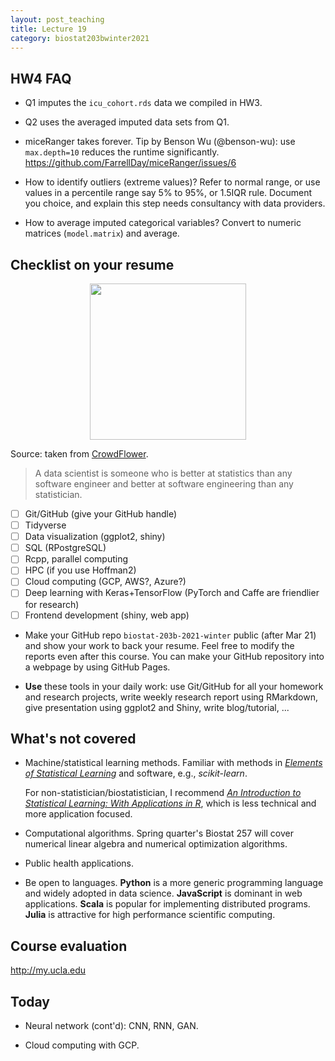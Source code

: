 ```yaml
---
layout: post_teaching
title: Lecture 19
category: biostat203bwinter2021
---
```


## HW4 FAQ

* Q1 imputes the `icu_cohort.rds` data we compiled in HW3.

* Q2 uses the averaged imputed data sets from Q1.

* miceRanger takes forever. Tip by Benson Wu (@benson-wu): use `max.depth=10` reduces the runtime significantly. <https://github.com/FarrellDay/miceRanger/issues/6>

* How to identify outliers (extreme values)? Refer to normal range, or use values in a percentile range say 5% to 95%, or 1.5IQR rule. Document you choice, and explain this step needs consultancy with data providers. 

* How to average imputed categorical variables? Convert to numeric matrices (`model.matrix`) and average.

## Checklist on your resume

<p align="center">
<img src="https://ucla-biostat203b-2020winter.github.io/slides/15-nn/data_scientists.png" height="250">
</p>

Source: taken from [CrowdFlower](https://visit.figure-eight.com/rs/416-ZBE-142/images/CrowdFlower_DataScienceReport_2016.pdf).

> A data scientist is someone who is better at statistics than any software engineer and better at software engineering than any statistician.  

- [ ] Git/GitHub (give your GitHub handle)  
- [ ] Tidyverse   
- [ ] Data visualization (ggplot2, shiny)  
- [ ] SQL (RPostgreSQL)  
- [ ] Rcpp, parallel computing  
- [ ] HPC (if you use Hoffman2) 
- [ ] Cloud computing (GCP, AWS?, Azure?)  
- [ ] Deep learning with Keras+TensorFlow (PyTorch and Caffe are friendlier for research)  
- [ ] Frontend development (shiny, web app)  

* Make your GitHub repo `biostat-203b-2021-winter` public (after Mar 21) and show your work to back your resume. Feel free to modify the reports even after this course. You can make your GitHub repository into a webpage by using GitHub Pages.    

* **Use** these tools in your daily work: use Git/GitHub for all your homework and research projects, write weekly research report using RMarkdown, give presentation using ggplot2 and Shiny, write blog/tutorial, ...

## What's not covered

- Machine/statistical learning methods. Familiar with methods in [_Elements of Statistical Learning_](https://web.stanford.edu/~hastie/ElemStatLearn/) and software, e.g., _scikit-learn_.

  For non-statistician/biostatistician, I recommend [_An Introduction to Statistical Learning: With Applications in R_](https://ucla.on.worldcat.org/external-search?queryString=An%20Introduction%20to%20Statistical%20Learning#/oclc/852254203), which is less technical and more application focused.  

- Computational algorithms. Spring quarter's Biostat 257 will cover numerical linear algebra and numerical optimization algorithms. 

- Public health applications.

- Be open to languages. **Python** is a more generic programming language and widely adopted in data science. **JavaScript** is dominant in web applications. **Scala** is popular for implementing distributed programs. **Julia** is attractive for high performance scientific computing.

## Course evaluation

<http://my.ucla.edu>

## Today

* Neural network (cont'd): CNN, RNN, GAN.

* Cloud computing with GCP.
